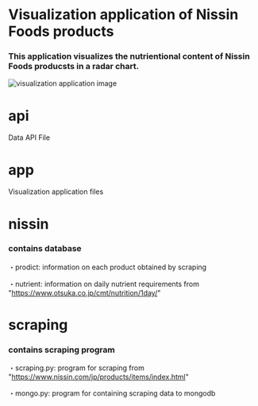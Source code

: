 # Visualization application of Nissin Foods products
### This application visualizes the nutrientional content of Nissin Foods producsts in a radar chart.
![visualization application image](https://github.com/Zeroron-255/nissin-visualization/assets/98586574/650ad6ca-db61-4f87-990e-514d73eb3372)

# api
Data API File

# app
Visualization application files

# nissin
### contains database

・prodict: information on each product obtained by scraping

・nutrient: information on daily nutrient requirements from "https://www.otsuka.co.jp/cmt/nutrition/1day/"

# scraping
### contains scraping program

・scraping.py: program for scraping from "https://www.nissin.com/jp/products/items/index.html"

・mongo.py: program for containing scraping data to mongodb
